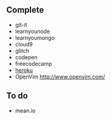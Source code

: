 ## Complete
- git-it
- learnyounode
- learnyoumongo
- cloud9
- glitch
- codepen
- freecodecamp
- [heroku](https://devcenter.heroku.com/articles/getting-started-with-nodejs)
- OpenVim http://www.openvim.com/

## To do
- mean.io
